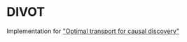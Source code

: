 # DIVOT
Implementation for ["Optimal transport for causal discovery"](https://arxiv.org/abs/2201.09366)

